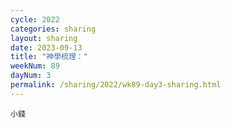```yaml
---
cycle: 2022
categories: sharing
layout: sharing
date: 2023-09-13
title: "神學梳理："
weekNum: 89
dayNum: 3
permalink: /sharing/2022/wk89-day3-sharing.html
---
```


[](https://eccseattle.github.io/media/sharing/2022/wk089/2023-09-13-bin.m4a)

`小錢`
